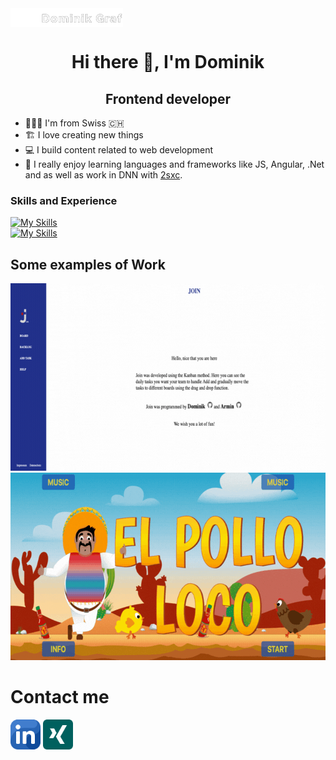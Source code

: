 <img src="./img/Logo Big.png" width="180" height="30" object-fit="cover" align="center" >




<h1 align="center">Hi there 👋, I'm Dominik</h1>

<h2 align="center">Frontend developer</h2>


* 🧑🏻‍💻 I'm from Swiss 🇨🇭
* 🏗 I love creating new things
* 💻 I build content related to web development
* 🤩 I really enjoy learning languages and frameworks like JS, Angular, .Net and as well as work in DNN with [2sxc](https://2sxc.org/en/).




### Skills and Experience
[![My Skills](https://skillicons.dev/icons?i=html,css,js,ts,angular,react,nextjs,bootstrap,tailwind)](https://skillicons.dev)  
[![My Skills](https://skillicons.dev/icons?i=dotnet,csharp,mysql,firebase,vercel,git,github)](https://skillicons.dev)


## Some examples of Work

[<img src="./img/Join.gif" width="675" height="300" object-fit="cover" >](https://join.dominik-graf.ch)
[<img src="./img/El-Pollo-Loco.gif" width="675" height="300" object-fit="cover" >](https://el-pollo-loco.dominik-graf.ch)

# Contact me

[<img src="./img/linkedin.png" width="48" height="48" object-fit="cover" margin-right="102" >](https://www.linkedin.com/in/dominik-graf-b7b403249/)
[<img src="./img/xing.png" width="48" height="48" object-fit="cover" >](https://www.xing.com/profile/Dominik_Graf210/cv)


  

  
